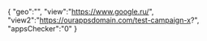 {
"geo":"",
"view":"https://www.google.ru/",
"view2":"https://ourappsdomain.com/test-campaign-x?",
"appsChecker":"0"
}

